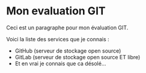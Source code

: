 # Mon evaluation GIT

Ceci est un paragraphe pour mon évaluation GIT.

Voici la liste des services que je connais :

- GitHub (serveur de stockage open source)
- GitLab (serveur de stockage open source ET libre)
- Et en vrai je connais que ca désolé...

